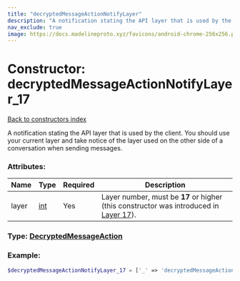 ```yaml
---
title: "decryptedMessageActionNotifyLayer"
description: "A notification stating the API layer that is used by the client. You should use your current layer and take notice of the layer used on the other side of a conversation when sending messages."
nav_exclude: true
image: https://docs.madelineproto.xyz/favicons/android-chrome-256x256.png
---
```

# Constructor: decryptedMessageActionNotifyLayer\_17  
[Back to constructors index](/API_docs/constructors/index.html)



A notification stating the API layer that is used by the client. You should use your current layer and take notice of the layer used on the other side of a conversation when sending messages.

### Attributes:

| Name     |    Type       | Required | Description |
|----------|---------------|----------|-------------|
|layer|[int](/API_docs/types/int.html) | Yes|Layer number, must be **17** or higher (this constructor was introduced in [Layer 17](https://core.telegram.org/api/layers#layer-17)).|



### Type: [DecryptedMessageAction](/API_docs/types/DecryptedMessageAction.html)


### Example:

```php
$decryptedMessageActionNotifyLayer_17 = ['_' => 'decryptedMessageActionNotifyLayer', 'layer' => int];
```  

